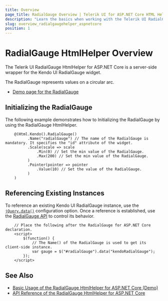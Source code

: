 ```yaml
---
title: Overview
page_title: RadialGauge Overview | Telerik UI for ASP.NET Core HTML Helpers
description: "Learn the basics when working with the Telerik UI RadialGauge HtmlHelper for ASP.NET Core (MVC 6 or ASP.NET Core MVC)."
slug: overview_radialgaugehelper_aspnetcore
position: 1
---
```


# RadialGauge HtmlHelper Overview

The Telerik UI RadialGauge HtmlHelper for ASP.NET Core is a server-side wrapper for the Kendo UI RadialGauge widget.

The RadialGauge represents values on a circular arc.

* [Demo page for the RadialGauge](https://demos.telerik.com/aspnet-core/radial-gauge/index)

## Initializing the RadialGauge

The following example demonstrates how to Initializing the RadialGauge by using the RadialGauge HtmlHelper.

```
    @(Html.Kendo().RadialGauge()
          .Name("radialGauge") // The name of the RadialGauge is mandatory. It specifies the "id" attribute of the widget.
          .Scale(scale => scale
              .Min(0) // Set the min value of the RadialGauge.
              .Max(200) // Set the min value of the RadialGauge.
          )
          .Pointer(pointer => pointer
              .Value(10) // Set the value of the RadialGauge.
          )
    )
```

## Referencing Existing Instances

To reference an existing Kendo UI RadialGauge instance, use the [`jQuery.data()`](https://api.jquery.com/jQuery.data/) configuration option. Once a reference is established, use the [RadialGauge API](/api/radialgauge#methods) to control its behavior.

        // Place the following after the RadialGauge for ASP.NET Core declaration.
        <script>
            $(function() {
                // The Name() of the RadialGauge is used to get its client-side instance.
                var gauge = $("#radialGauge").data("kendoRadialGauge");
            });
        </script>

## See Also

* [Basic Usage of the RadialGauge HtmlHelper for ASP.NET Core (Demo)](https://demos.telerik.com/aspnet-core/radial-gauge/index)
* [API Reference of the RadialGauge HtmlHelper for ASP.NET Core](/api/radialgauge)

